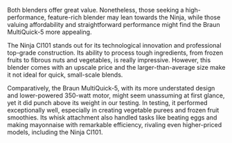 Both blenders offer great value. Nonetheless, those seeking a high-performance, feature-rich blender may lean towards the Ninja, while those valuing affordability and straightforward performance might find the Braun MultiQuick-5 more appealing.

The Ninja CI101 stands out for its technological innovation and professional top-grade construction. Its ability to process tough ingredients, from frozen fruits to fibrous nuts and vegetables, is really impressive. However, this blender comes with an upscale price and the larger-than-average size make it not ideal for quick, small-scale blends. 

Comparatively, the Braun MultiQuick-5, with its more understated design and lower-powered 350-watt motor, might seem unassuming at first glance, yet it did punch above its weight in our testing. In testing, it performed exceptionally well, especially in creating vegetable purees and frozen fruit smoothies. Its whisk attachment also handled tasks like beating eggs and making mayonnaise with remarkable efficiency, rivaling even higher-priced models, including the Ninja CI101.